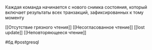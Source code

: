 Каждая команда начинается с нового снимка состояния, который включает результаты всех транзакций, зафиксированных к тому моменту

[[Отсутствие грязного чтения]]
[[Несогласованное чтение]]
[[lost update]]
[[Неповторяющееся чтение]]

#бд 
#postgresql 